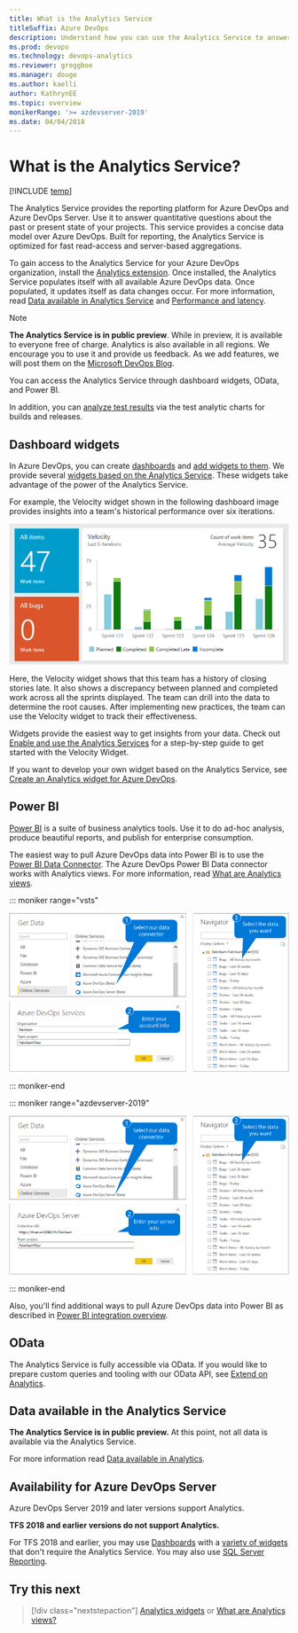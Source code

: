 ```yaml
---
title: What is the Analytics Service
titleSuffix: Azure DevOps
description: Understand how you can use the Analytics Service to answer quantitative questions about your projects in Azure DevOps
ms.prod: devops
ms.technology: devops-analytics
ms.reviewer: greggboe
ms.manager: douge
ms.author: kaelli
author: KathrynEE
ms.topic: overview
monikerRange: '>= azdevserver-2019'
ms.date: 04/04/2018
---
```


# What is the Analytics Service?

[!INCLUDE [temp](../../_shared/version-azure-devops.md)]

The Analytics Service provides the reporting platform for Azure DevOps and Azure DevOps Server. Use it to answer quantitative questions about the past or present state of your projects. This service provides a concise data model over Azure DevOps. Built for reporting, the Analytics Service is optimized for fast read-access and server-based aggregations.

To gain access to the Analytics Service for your Azure DevOps organization, install the [Analytics extension](../analytics/analytics-extension.md). Once installed, the Analytics Service populates itself with all available Azure DevOps data. Once populated, it updates itself as data changes occur. For more information, read [Data available in Analytics Service](./data-available-in-analytics.md) and [Performance and latency](performance-latency.md).

> [!NOTE]
> **The Analytics Service is in public preview**. While in preview, it is available to everyone free of charge. Analytics is also available in all regions. We encourage you to use it and provide us feedback. As we add features, we will post them on the [Microsoft DevOps Blog](https://blogs.msdn.microsoft.com/devops/tag/reporting/).

You can access the Analytics Service through dashboard widgets, OData, and Power BI.

In addition, you can [analyze test results](../../pipelines/test/test-analytics.md?toc=/azure/devops/report/analytics/toc.json&bc=/azure/devops/report/analytics/breadcrumb/toc.json) via the test analytic charts for builds and releases. 

## Dashboard widgets

In Azure DevOps, you can create [dashboards](../dashboards/dashboards.md) and [add widgets to them](../dashboards/add-widget-to-dashboard.md). We provide several [widgets based on the Analytics Service](analytics-widgets.md). These widgets take advantage of the power of the Analytics Service. 

For example, the Velocity widget shown in the following dashboard image provides insights into a team's historical performance over six iterations. 

![Analytics Service - Velocity Widget](_img/what-is-analytics/dashboard-showing-velocity.png)

Here, the Velocity widget shows that this team has a history of closing stories late. It also shows a discrepancy between planned and completed work across all the sprints displayed. The team can drill into the data to determine the root causes. After implementing new practices, the team can use the Velocity widget to track their effectiveness.

Widgets provide the easiest way to get insights from your data. Check out [Enable and use the Analytics Services](enable-analytics-velocity.md) for a step-by-step guide to get started with the Velocity Widget.

If you want to develop your own widget based on the Analytics Service, see [Create an Analytics widget for Azure DevOps](../extend-analytics/example-analytics-widget.md).

## Power BI
[Power BI](https://powerbi.microsoft.com) is a suite of business analytics tools. Use it to do ad-hoc analysis, produce beautiful reports, and publish for enterprise consumption.

The easiest way to pull Azure DevOps data into Power BI is to use the [Power BI Data Connector](../powerbi/data-connector-connect.md). The Azure DevOps Power BI Data connector works with Analytics views. For more information, read [What are Analytics views](./what-are-analytics-views.md).
 
::: moniker range="vsts"

![Power BI Azure DevOps Connector (Beta)](../powerbi/_img/pbi-getstarted-123.png)

::: moniker-end

::: moniker range="azdevserver-2019"

![Power BI Azure DevOps Server Connector (Beta)](../powerbi/_img/pbi-getstarted-123-onprem.png)

::: moniker-end

Also, you'll find additional ways to pull Azure DevOps data into Power BI as described in [Power BI integration overview](../powerbi/overview.md).

## OData
The Analytics Service is fully accessible via OData. If you would like to prepare custom queries and tooling with our OData API, see [Extend on Analytics](../extend-analytics/index.md).

## Data available in the Analytics Service

**The Analytics Service is in public preview.** At this point, not all data is available via the Analytics Service.

For more information read [Data available in Analytics](./data-available-in-analytics.md).

## Availability for Azure DevOps Server

Azure DevOps Server 2019 and later versions support Analytics. 

**TFS 2018 and earlier versions do not support Analytics.**

For TFS 2018 and earlier, you may use [Dashboards](../dashboards/dashboards.md) with a [variety of widgets](../dashboards/widget-catalog.md) that don't require the Analytics Service. You may also use [SQL Server Reporting](../sql-reports/index.md). 

## Try this next
> [!div class="nextstepaction"]
> [Analytics widgets](analytics-widgets.md) or [What are Analytics views?](what-are-analytics-views.md) 
